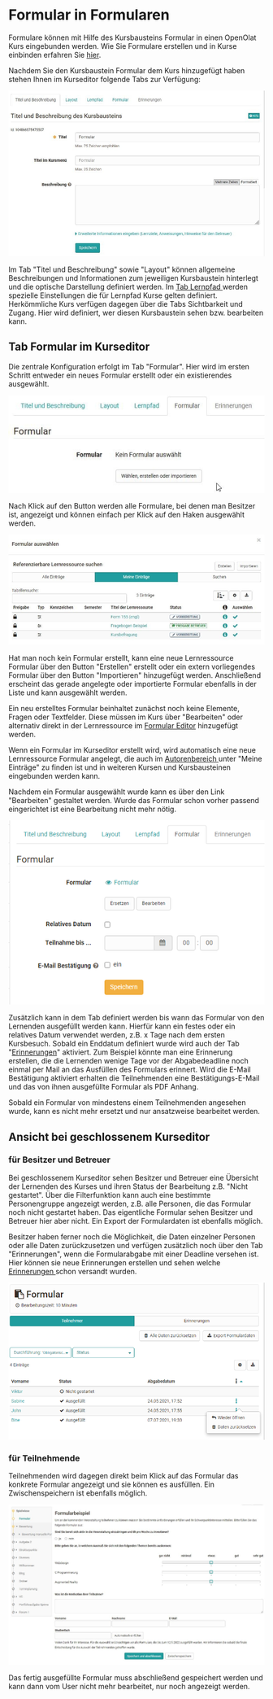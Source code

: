 # Formular in Formularen

Formulare können mit Hilfe des Kursbausteins Formular in einen OpenOlat Kurs
eingebunden werden. Wie Sie Formulare erstellen und in Kurse einbinden
erfahren Sie [hier](Three_Steps_to_your_Form.de.md).

Nachdem Sie den Kursbaustein Formular dem Kurs hinzugefügt haben stehen Ihnen
im Kurseditor folgende Tabs zur Verfügung:

![](assets/Formular_Tabs1.jpg)

Im Tab "Titel und Beschreibung" sowie "Layout" können allgemeine
Beschreibungen und Informationen zum jeweiligen Kursbaustein hinterlegt und
die optische Darstellung definiert werden. Im [Tab Lernpfad
](../course_create/Learning_path_course_-_Course_editor.de.md)werden spezielle Einstellungen die für
Lernpfad Kurse gelten definiert. Herkömmliche Kurs verfügen dagegen über die
Tabs Sichtbarkeit und Zugang. Hier wird definiert, wer diesen Kursbaustein
sehen bzw. bearbeiten kann.

## Tab Formular im Kurseditor

Die zentrale Konfiguration erfolgt im Tab "Formular". Hier wird im ersten
Schritt entweder ein neues Formular erstellt oder ein existierendes
ausgewählt.

![](assets/Formular_waehlen.jpg)

Nach Klick auf den Button werden alle Formulare, bei denen man Besitzer ist,
angezeigt und können einfach per Klick auf den Haken ausgewählt werden.

![](assets/Formular_auswahlmenue1.jpg)

Hat man noch kein Formular erstellt, kann eine neue Lernressource Formular
über den Button "Erstellen" erstellt oder ein extern vorliegendes Formular
über den Button "Importieren" hinzugefügt werden. Anschließend erscheint das
gerade angelegte oder importierte Formular ebenfalls in der Liste und kann
ausgewählt werden.

Ein neu erstelltes Formular beinhaltet zunächst noch keine Elemente, Fragen
oder Textfelder. Diese müssen im Kurs über "Bearbeiten" oder alternativ direkt
in der Lernressource im [Formular Editor](Formular+Editor.html) hinzugefügt
werden.

Wenn ein Formular im Kurseditor erstellt wird, wird automatisch eine neue
Lernressource Formular angelegt, die auch im [Autorenbereich
](Autorenbereich.html)unter "Meine Einträge" zu finden ist und in weiteren
Kursen und Kursbausteinen eingebunden werden kann.

Nachdem ein Formular ausgewählt wurde kann es über den Link "Bearbeiten"
gestaltet werden. Wurde das Formular schon vorher passend eingerichtet ist
eine Bearbeitung nicht mehr nötig.

![](assets/Formular_Tab2.png)

Zusätzlich kann in dem Tab definiert werden bis wann das Formular von den
Lernenden ausgefüllt werden kann. Hierfür kann ein festes oder ein relatives
Datum verwendet werden, z.B. x Tage nach dem ersten Kursbesuch. Sobald ein
Enddatum definiert wurde wird auch der Tab "[Erinnerungen](Erinnerung.html)"
aktiviert. Zum Beispiel könnte man eine Erinnerung erstellen, die die
Lernenden wenige Tage vor der Abgabedeadline noch einmal per Mail an das
Ausfüllen des Formulars erinnert. Wird die E-Mail Bestätigung aktiviert
erhalten die Teilnehmenden eine Bestätigungs-E-Mail und das von ihnen
ausgefüllte Formular als PDF Anhang.

Sobald ein Formular von mindestens einem Teilnehmenden angesehen wurde, kann
es nicht mehr ersetzt und nur ansatzweise bearbeitet werden.

## Ansicht bei geschlossenem Kurseditor

### für Besitzer und Betreuer

Bei geschlossenem Kurseditor sehen Besitzer und Betreuer eine Übersicht der
Lernenden des Kurses und ihren Status der Bearbeitung z.B. "Nicht gestartet".
Über die Filterfunktion kann auch eine bestimmte Personengruppe angezeigt
werden, z.B. alle Personen, die das Formular noch nicht gestartet haben. Das
eigentliche Formular sehen Besitzer und Betreuer hier aber nicht. Ein Export
der Formulardaten ist ebenfalls möglich.

Besitzer haben ferner noch die Möglichkeit, die Daten einzelner Personen oder
alle Daten zurückzusetzen und verfügen zusätzlich noch über den Tab
"Erinnerungen", wenn die Formularabgabe mit einer Deadline versehen ist. Hier
können sie neue Erinnerungen erstellen und sehen welche [Erinnerungen
](Erinnerung.html)schon versandt wurden.

![](assets/Fromular_kursrun.png)

### für Teilnehmende

Teilnehmenden wird dagegen direkt beim Klick auf das Formular das konkrete
Formular angezeigt und sie können es ausfüllen. Ein Zwischenspeichern ist
ebenfalls möglich.

![](assets/Formular_Beispiel_Kurs.jpg)

Das fertig ausgefüllte Formular muss abschließend gespeichert werden und kann
dann vom User nicht mehr bearbeitet, nur noch angezeigt werden.

  

  

